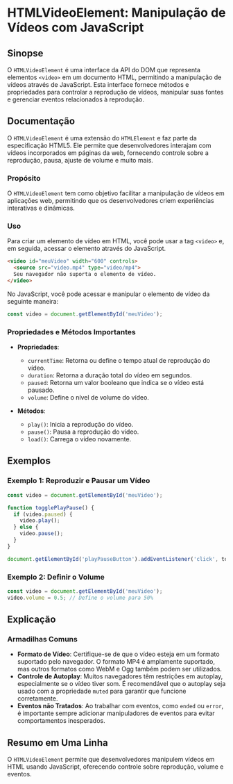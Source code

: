 <!--
Meta Description: # HTMLVideoElement: Manipulação de Vídeos com JavaScript ## Sinopse O `HTMLVideoElement` é uma interface da API do DOM que representa elementos `<vide...
Meta Keywords: vídeo, video, javascript, que, reprodução
-->

# HTMLVideoElement: Manipulação de Vídeos com JavaScript

## Sinopse
O `HTMLVideoElement` é uma interface da API do DOM que representa elementos `<video>` em um documento HTML, permitindo a manipulação de vídeos através de JavaScript. Esta interface fornece métodos e propriedades para controlar a reprodução de vídeos, manipular suas fontes e gerenciar eventos relacionados à reprodução.

## Documentação
O `HTMLVideoElement` é uma extensão do `HTMLElement` e faz parte da especificação HTML5. Ele permite que desenvolvedores interajam com vídeos incorporados em páginas da web, fornecendo controle sobre a reprodução, pausa, ajuste de volume e muito mais.

### Propósito
O `HTMLVideoElement` tem como objetivo facilitar a manipulação de vídeos em aplicações web, permitindo que os desenvolvedores criem experiências interativas e dinâmicas.

### Uso
Para criar um elemento de vídeo em HTML, você pode usar a tag `<video>` e, em seguida, acessar o elemento através do JavaScript.

```html
<video id="meuVideo" width="600" controls>
  <source src="video.mp4" type="video/mp4">
  Seu navegador não suporta o elemento de vídeo.
</video>
```

No JavaScript, você pode acessar e manipular o elemento de vídeo da seguinte maneira:

```javascript
const video = document.getElementById('meuVideo');
```

### Propriedades e Métodos Importantes
- **Propriedades**:
  - `currentTime`: Retorna ou define o tempo atual de reprodução do vídeo.
  - `duration`: Retorna a duração total do vídeo em segundos.
  - `paused`: Retorna um valor booleano que indica se o vídeo está pausado.
  - `volume`: Define o nível de volume do vídeo.

- **Métodos**:
  - `play()`: Inicia a reprodução do vídeo.
  - `pause()`: Pausa a reprodução do vídeo.
  - `load()`: Carrega o vídeo novamente.

## Exemplos
### Exemplo 1: Reproduzir e Pausar um Vídeo
```javascript
const video = document.getElementById('meuVideo');

function togglePlayPause() {
  if (video.paused) {
    video.play();
  } else {
    video.pause();
  }
}

document.getElementById('playPauseButton').addEventListener('click', togglePlayPause);
```

### Exemplo 2: Definir o Volume
```javascript
const video = document.getElementById('meuVideo');
video.volume = 0.5; // Define o volume para 50%
```

## Explicação
### Armadilhas Comuns
- **Formato de Vídeo**: Certifique-se de que o vídeo esteja em um formato suportado pelo navegador. O formato MP4 é amplamente suportado, mas outros formatos como WebM e Ogg também podem ser utilizados.
- **Controle de Autoplay**: Muitos navegadores têm restrições em autoplay, especialmente se o vídeo tiver som. É recomendável que o autoplay seja usado com a propriedade `muted` para garantir que funcione corretamente.
- **Eventos não Tratados**: Ao trabalhar com eventos, como `ended` ou `error`, é importante sempre adicionar manipuladores de eventos para evitar comportamentos inesperados.

## Resumo em Uma Linha
O `HTMLVideoElement` permite que desenvolvedores manipulem vídeos em HTML usando JavaScript, oferecendo controle sobre reprodução, volume e eventos.